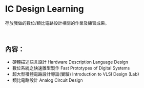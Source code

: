 # IC Design Learning
存放我做的數位/類比電路設計相關的作業及練習成果。<br>

<br>

## 內容：
  - 硬體描述語言設計 Hardware Description Language Design
  - 數位系統之快速雛型製作 Fast Prototypes of Digital Systems
  - 超大型積體電路設計導論(實驗) Introduction to VLSI Design (Lab)
  - 類比電路設計 Analog Circuit Design
